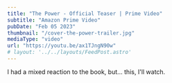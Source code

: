 ```yaml
---
title: "The Power - Official Teaser | Prime Video"
subtitle: "Amazon Prime Video"
pubDate: "Feb 05 2023"
thumbnail: "/cover-the-power-trailer.jpg"
mediaType: "video"
url: "https://youtu.be/ax1TJngN90w"
# layout: '../../layouts/FeedPost.astro'
---
```


I had a mixed reaction to the book, but... this, I'll watch.